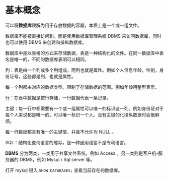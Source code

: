 # 基本概念

可以将**数据库**理解为用于存放数据的容器，本质上是一个或一组文件。

数据库不能被直接访问到，而是使用数据库管理系统 DBMS 来访问数据库，同时也可以使用 DBMS 来创建和操纵数据库。

数据库中是以表格的方式来存储数据，表是一种结构化的文件。在同一数据库中表名是唯一的，不同的数据库表明可以相同。

列：表是由一个列或多个列组成，而列也就是属性。例如个人信息年龄，性别，身份证号，这些都是列，也就是属性。

每一个列都由对应的数据类型。限制了存储数据的范围。例如年龄用整型表示。

行：在表中数据是按行存储，一行数据代表一条记录。

主键：每一行中都需要有一个或一组属性可以唯一的标识这一列。例如身份证对于每个人来说都是唯一的，可以唯一标识一个人。没有主键的化操纵数据时会很麻烦。

每一行数据都具有唯一的主键值，并且不允许为 NULL 。

SQL：结构化查询语言的缩写，是一种通用语言不是专利语言。

**DBMS** 分为两类，一类用于共享文件系统，例如 Access 。另一类则是客户机-服务器的 DBMS，例如 Mysql / Sql server 等。

打开 mysql 键入 `SHOW DATABASES;`  查看当前存在的数据库。



